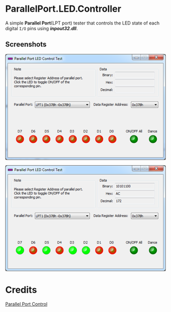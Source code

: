 # ParallelPort.LED.Controller

A simple **Parallel Port**(LPT port) tester that controls the LED state of each digital `I/O` pins using **_inpout32.dll_**.

## Screenshots
![ParallelPort](/References/screenshot.png "ParallelPort")

![ParallelPort](/References/screenshot2.png?raw=true "ParallelPort")

# Credits
[Parallel Port Control](https://sourceforge.net/projects/lptcontrol/?source=directory)

